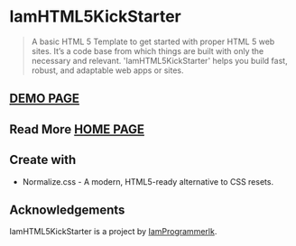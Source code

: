 # IamHTML5KickStarter
> A basic HTML 5 Template to get started with proper HTML 5 web sites. It’s a code base from which things are built with only the necessary and relevant. 'IamHTML5KickStarter' helps you build fast, robust, and adaptable web apps or sites.

## <a href="https://IamProgrammerlk.github.io/IamHTML5KickStarter">DEMO PAGE</a>

## Read More <a href="https://iamprogrammerlk.blogspot.com/p/iamhtml5kickstarter.html">HOME PAGE</a> 

## Create with

* Normalize.css - A modern, HTML5-ready alternative to CSS resets.

## Acknowledgements

IamHTML5KickStarter is a project by <a href="https://IamProgrammerlk.blogspot.com">IamProgrammerlk</a>.
